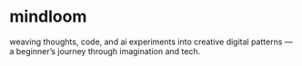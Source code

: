 # mindloom
weaving thoughts, code, and ai experiments into creative digital patterns — a beginner’s journey through imagination and tech.
